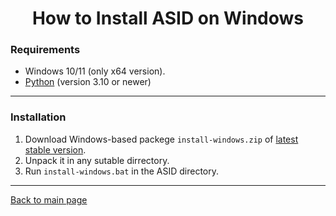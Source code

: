 <h1 align="center">How to Install ASID on Windows</h1>

### Requirements
* Windows 10/11 (only x64 version). 
* [Python](https://www.python.org/downloads/) (version 3.10 or newer)

----
### Installation
1. Download Windows-based packege `install-windows.zip` of [latest stable version](https://github.com/ASID-Production/ASID/releases/tag/latest).
2. Unpack it in any sutable dirrectory.
3. Run `install-windows.bat` in the ASID directory.

----
[Back to main page](https://github.com/ASID-Production/ASID)
